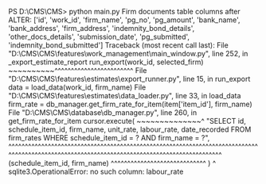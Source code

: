 PS D:\CMS\CMS> python main.py
Firm documents table columns after ALTER: ['id', 'work_id', 'firm_name', 'pg_no', 'pg_amount', 'bank_name', 'bank_address', 'firm_address', 'indemnity_bond_details', 'other_docs_details', 'submission_date', 'pg_submitted', 'indemnity_bond_submitted']
Traceback (most recent call last):
  File "D:\CMS\CMS\features\work_management\main_window.py", line 252, in _export_estimate_report
    run_export(work_id, selected_firm)
    ~~~~~~~~~~^^^^^^^^^^^^^^^^^^^^^^^^
  File "D:\CMS\CMS\features\estimates\export_runner.py", line 15, in run_export
    data = load_data(work_id, firm_name)
  File "D:\CMS\CMS\features\estimates\data_loader.py", line 33, in load_data
    firm_rate = db_manager.get_firm_rate_for_item(item['item_id'], firm_name)
  File "D:\CMS\CMS\database\db_manager.py", line 260, in get_firm_rate_for_item
    cursor.execute(
    ~~~~~~~~~~~~~~^
        "SELECT id, schedule_item_id, firm_name, unit_rate, labour_rate, date_recorded FROM firm_rates WHERE schedule_item_id = ? AND firm_name = ?",
        ^^^^^^^^^^^^^^^^^^^^^^^^^^^^^^^^^^^^^^^^^^^^^^^^^^^^^^^^^^^^^^^^^^^^^^^^^^^^^^^^^^^^^^^^^^^^^^^^^^^^^^^^^^^^^^^^^^^^^^^^^^^^^^^^^^^^^^^^^^^^^
        (schedule_item_id, firm_name)
        ^^^^^^^^^^^^^^^^^^^^^^^^^^^^^
    )
    ^
sqlite3.OperationalError: no such column: labour_rate